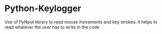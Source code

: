 # Python-Keylogger
Use of PyNput library to read mouse movements and key strokes. it helps to read whatever the user has to write in the code

